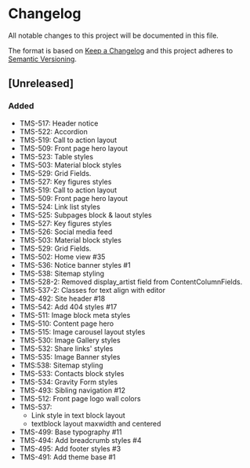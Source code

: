 # Changelog

All notable changes to this project will be documented in this file.

The format is based on [Keep a Changelog](http://keepachangelog.com/en/1.0.0/)
and this project adheres to [Semantic Versioning](http://semver.org/spec/v2.0.0.html).

## [Unreleased]

### Added

- TMS-517: Header notice
- TMS-522: Accordion
- TMS-519: Call to action layout
- TMS-509: Front page hero layout
- TMS-523: Table styles
- TMS-503: Material block styles
- TMS-529: Grid Fields.
- TMS-527: Key figures styles
- TMS-519: Call to action layout
- TMS-509: Front page hero layout
- TMS-524: Link list styles
- TMS-525: Subpages block & laout styles
- TMS-527: Key figures styles
- TMS-526: Social media feed
- TMS-503: Material block styles
- TMS-529: Grid Fields.
- TMS-502: Home view #35
- TMS-536: Notice banner styles #1
- TMS-538: Sitemap styling
- TMS-528-2: Removed display_artist field from ContentColumnFields.
- TMS-537-2: Classes for text align with editor
- TMS-492: Site header #18
- TMS-542: Add 404 styles #17
- TMS-511: Image block meta styles
- TMS-510: Content page hero
- TMS-515: Image carousel layout styles
- TMS-530: Image Gallery styles
- TMS-532: Share links' styles
- TMS-535: Image Banner styles
- TMS:538: Sitemap styling
- TMS-533: Contacts block styles
- TMS-534: Gravity Form styles
- TMS-493: Sibling navigation #12
- TMS-512: Front page logo wall colors
- TMS-537:
    - Link style in text block layout
    - textblock layout maxwidth and centered
- TMS-499: Base typography #11
- TMS-494: Add breadcrumb styles #4
- TMS-495: Add footer styles #3
- TMS-491: Add theme base #1
